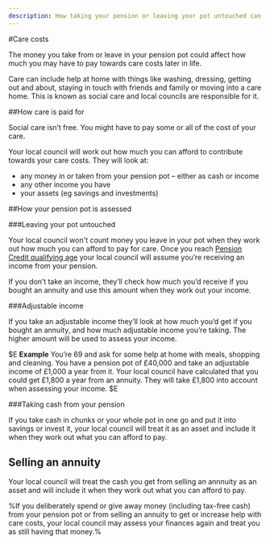 ```yaml
---
description: How taking your pension or leaving your pot untouched can affect how much you have to pay for care.
---
```


#Care costs
 
The money you take from or leave in your pension pot could affect how much you may have to pay towards care costs later in life.

Care can include help at home with things like washing, dressing, getting out and about, staying in touch with friends and family or moving into a care home. This is known as social care and local councils are responsible for it.

##How care is paid for

Social care isn’t free. You might have to pay some or all of the cost of your care.

Your local council will work out how much you can afford to contribute towards your care costs. They will look at:

- any money in or taken from your pension pot – either as cash or income
- any other income you have
- your assets (eg savings and investments)

##How your pension pot is assessed

###Leaving your pot untouched

Your local council won't count money you leave in your pot when they work out how much you can afford to pay for care. Once you reach [Pension Credit qualifying age](https://www.gov.uk/calculate-state-pension) your local council will assume you’re receiving an income from your pension.

If you don’t take an income, they’ll check how much you’d receive if you bought an annuity and use this amount when they work out your income.

###Adjustable income

If you take an adjustable income they’ll look at how much you’d get if you bought an annuity, and how much adjustable income you’re taking. The higher amount will be used to assess your income.

$E
**Example**
You’re 69 and ask for some help at home with meals, shopping and cleaning. You have a pension pot of £40,000 and take an adjustable income of £1,000 a year from it. Your local council have calculated that you could get £1,800 a year from an annuity. They will take £1,800 into account when assessing your income.
$E

###Taking cash from your pension

If you take cash in chunks or your whole pot in one go and put it into savings or invest it, your local council will treat it as an asset and include it when they work out what you can afford to pay.

## Selling an annuity

Your local council will treat the cash you get from selling an annnuity as an asset and will include it when they work out what you can afford to pay.

%If you deliberately spend or give away money (including tax-free cash) from your pension pot or from selling an annuity to get or increase help with care costs, your local council may assess your finances again and treat you as still having that money.%
